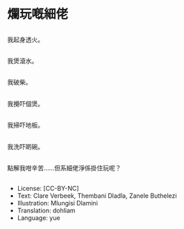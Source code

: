# 爛玩嘅細佬

##
我起身透火。

##
我煲滾水。

##
我破柴。

##
我攪吓個煲。

##
我掃吓地板。

##
我洗吓啲碗。

##
點解我咁辛苦……但系細佬淨係掛住玩呢？

##
* License: [CC-BY-NC]
* Text: Clare Verbeek, Thembani Dladla, Zanele Buthelezi
* Illustration: Mlungisi Dlamini
* Translation: dohliam
* Language: yue
